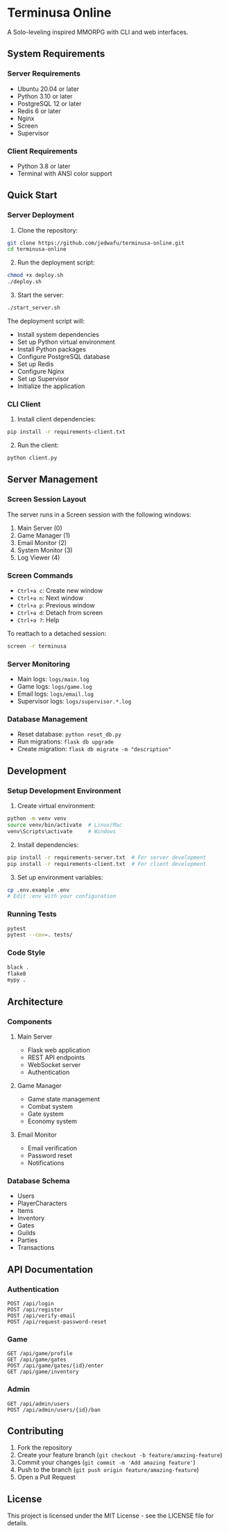 # Terminusa Online

A Solo-leveling inspired MMORPG with CLI and web interfaces.

## System Requirements

### Server Requirements
- Ubuntu 20.04 or later
- Python 3.10 or later
- PostgreSQL 12 or later
- Redis 6 or later
- Nginx
- Screen
- Supervisor

### Client Requirements
- Python 3.8 or later
- Terminal with ANSI color support

## Quick Start

### Server Deployment

1. Clone the repository:
```bash
git clone https://github.com/jedwafu/terminusa-online.git
cd terminusa-online
```

2. Run the deployment script:
```bash
chmod +x deploy.sh
./deploy.sh
```

3. Start the server:
```bash
./start_server.sh
```

The deployment script will:
- Install system dependencies
- Set up Python virtual environment
- Install Python packages
- Configure PostgreSQL database
- Set up Redis
- Configure Nginx
- Set up Supervisor
- Initialize the application

### CLI Client

1. Install client dependencies:
```bash
pip install -r requirements-client.txt
```

2. Run the client:
```bash
python client.py
```

## Server Management

### Screen Session Layout

The server runs in a Screen session with the following windows:
1. Main Server (0)
2. Game Manager (1)
3. Email Monitor (2)
4. System Monitor (3)
5. Log Viewer (4)

### Screen Commands
- `Ctrl+a c`: Create new window
- `Ctrl+a n`: Next window
- `Ctrl+a p`: Previous window
- `Ctrl+a d`: Detach from screen
- `Ctrl+a ?`: Help

To reattach to a detached session:
```bash
screen -r terminusa
```

### Server Monitoring

- Main logs: `logs/main.log`
- Game logs: `logs/game.log`
- Email logs: `logs/email.log`
- Supervisor logs: `logs/supervisor.*.log`

### Database Management

- Reset database: `python reset_db.py`
- Run migrations: `flask db upgrade`
- Create migration: `flask db migrate -m "description"`

## Development

### Setup Development Environment

1. Create virtual environment:
```bash
python -m venv venv
source venv/bin/activate  # Linux/Mac
venv\Scripts\activate     # Windows
```

2. Install dependencies:
```bash
pip install -r requirements-server.txt  # For server development
pip install -r requirements-client.txt  # For client development
```

3. Set up environment variables:
```bash
cp .env.example .env
# Edit .env with your configuration
```

### Running Tests

```bash
pytest
pytest --cov=. tests/
```

### Code Style

```bash
black .
flake8
mypy .
```

## Architecture

### Components

1. Main Server
   - Flask web application
   - REST API endpoints
   - WebSocket server
   - Authentication

2. Game Manager
   - Game state management
   - Combat system
   - Gate system
   - Economy system

3. Email Monitor
   - Email verification
   - Password reset
   - Notifications

### Database Schema

- Users
- PlayerCharacters
- Items
- Inventory
- Gates
- Guilds
- Parties
- Transactions

## API Documentation

### Authentication

```
POST /api/login
POST /api/register
POST /api/verify-email
POST /api/request-password-reset
```

### Game

```
GET /api/game/profile
GET /api/game/gates
POST /api/game/gates/{id}/enter
GET /api/game/inventory
```

### Admin

```
GET /api/admin/users
POST /api/admin/users/{id}/ban
```

## Contributing

1. Fork the repository
2. Create your feature branch (`git checkout -b feature/amazing-feature`)
3. Commit your changes (`git commit -m 'Add amazing feature'`)
4. Push to the branch (`git push origin feature/amazing-feature`)
5. Open a Pull Request

## License

This project is licensed under the MIT License - see the LICENSE file for details.
